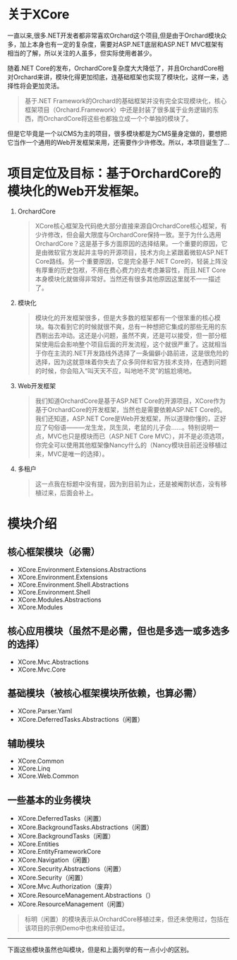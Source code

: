 # 关于XCore
一直以来,很多.NET开发者都非常喜欢Orchard这个项目,但是由于Orchard模块众多，加上本身也有一定的复杂度，需要对ASP.NET底层和ASP.NET MVC框架有相当的了解，所以关注的人虽多，但实际使用者甚少。  

随着.NET Core的发布，OrchardCore复杂度大大降低了，并且OrchardCore相对Orchard来讲，模块化得更加彻底，连基础框架也实现了模块化，这样一来，选择性将会更加灵活。 

>  基于.NET Framework的Orchard的基础框架并没有完全实现模块化，核心框架项目（Orchard.Framework）中还是封装了很多属于业务逻辑的东西，而OrchardCore将这些也都独立成一个个单独的模块了。

但是它毕竟是一个以CMS为主的项目，很多模块都是为CMS量身定做的，要想把它当作一个通用的Web开发框架来用，还需要作少许修改。所以，本项目诞生了...  

# 项目定位及目标：基于**OrchardCore**的**模块化**的**Web开发框架**。

  1. OrchardCore
     >  XCore核心框架及代码绝大部分直接来源自OrchardCore核心框架，有少许修改，但会最大限度与OrchardCore保持一致。至于为什么选用OrchardCore？这是基于多方面原因的选择结果。一个重要的原因，它是由微软官方发起并主导的开源项目，技术方向上紧跟着微软ASP.NET Core路线。另一个重要原因，它是完全基于.NET Core的，轻装上阵没有厚重的历史包袱，不用在费心费力的去考虑兼容性，而且.NET Core本身模块化就做得非常好。当然还有很多其他原因这里就不一一描述了。
    
  2. 模块化
     >  模块化的开发框架很多，但是大多数的框架都有一个很笨重的核心模块。每次看到它的时候就很不爽，总有一种想把它集成的那些无用的东西剔出去冲动。这还是小问题，虽然不爽，还是可以接受，但一部分框架使用后会影响整个项目后面的开发流程，这个就很严重了。这就相当于你在主流的.NET开发路线外选择了一条偏僻小路前进，这是很危险的选择，因为这就意味着你失去了众多同伴和官方技术支持，在遇到问题的时候，你会陷入“叫天天不应，叫地地不灵”的尴尬境地。

  3. Web开发框架
     >  我们知道OrchardCore是基于ASP.NET Core的开源项目，XCore作为基于OrchardCore的开发框架，当然也是需要依赖ASP.NET Core的。我们还知道，ASP.NET Core是Web开发框架，所以道理你懂的，正好应了句俗语———龙生龙，凤生凤，老鼠的儿子会......。特别说明一点，MVC也只是模块而已（ASP.NET Core MVC），并不是必须选项，你完全可以使用其他框架像Nancy什么的（Nancy模块目前还没移植过来，MVC是唯一的选择）。

  4. 多租户
     >  这一点我在标题中没有提，因为到目前为止，还是被阉割状态，没有移植过来，后面会补上。

# 模块介绍
## 核心框架模块（必需）
* XCore.Environment.Extensions.Abstractions
* XCore.Environment.Extensions
* XCore.Environment.Shell.Abstractions
* XCore.Environment.Shell
* XCore.Modules.Abstractions
* XCore.Modules
## 核心应用模块（虽然不是必需，但也是多选一或多选多的选择）
* XCore.Mvc.Abstractions
* XCore.Mvc.Core
## 基础模块（被核心框架模块所依赖，也算必需）
* XCore.Parser.Yaml
* XCore.DeferredTasks.Abstractions（闲置）
## 辅助模块
* XCore.Common
* XCore.Linq
* XCore.Web.Common
## 一些基本的业务模块
* XCore.DeferredTasks（闲置）
* XCore.BackgroundTasks.Abstractions（闲置）
* XCore.BackgroundTasks（闲置）
* XCore.Entities
* XCore.EntityFrameworkCore
* XCore.Navigation（闲置）
* XCore.Security.Abstractions（闲置）
* XCore.Security（闲置）
* XCore.Mvc.Authorization（废弃）
* XCore.ResourceManagement.Abstractions（）
* XCore.ResourceManagement（闲置）

> 标明（闲置）的模块表示从OrchardCore移植过来，但还未使用过，包括在该项目的示例Demo中也未经验证过。
- - - -
下面这些模块虽然也叫模块，但是和上面列举的有一点小小的区别。





